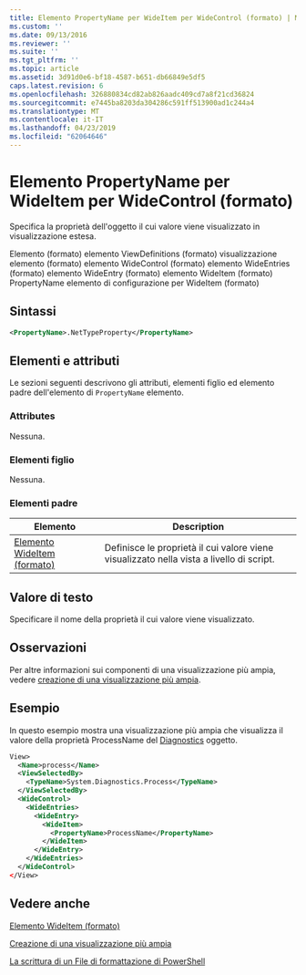 ```yaml
---
title: Elemento PropertyName per WideItem per WideControl (formato) | Microsoft Docs
ms.custom: ''
ms.date: 09/13/2016
ms.reviewer: ''
ms.suite: ''
ms.tgt_pltfrm: ''
ms.topic: article
ms.assetid: 3d91d0e6-bf18-4587-b651-db66849e5df5
caps.latest.revision: 6
ms.openlocfilehash: 326880834cd82ab826aadc409cd7a8f21cd36824
ms.sourcegitcommit: e7445ba8203da304286c591ff513900ad1c244a4
ms.translationtype: MT
ms.contentlocale: it-IT
ms.lasthandoff: 04/23/2019
ms.locfileid: "62064646"
---
```

# <a name="propertyname-element-for-wideitem-for-widecontrol-format"></a>Elemento PropertyName per WideItem per WideControl (formato)

Specifica la proprietà dell'oggetto il cui valore viene visualizzato in visualizzazione estesa.

Elemento (formato) elemento ViewDefinitions (formato) visualizzazione elemento (formato) elemento WideControl (formato) elemento WideEntries (formato) elemento WideEntry (formato) elemento WideItem (formato) PropertyName elemento di configurazione per WideItem (formato)

## <a name="syntax"></a>Sintassi

```xml
<PropertyName>.NetTypeProperty</PropertyName>
```

## <a name="attributes-and-elements"></a>Elementi e attributi

Le sezioni seguenti descrivono gli attributi, elementi figlio ed elemento padre dell'elemento di `PropertyName` elemento.

### <a name="attributes"></a>Attributes

Nessuna.

### <a name="child-elements"></a>Elementi figlio

Nessuna.

### <a name="parent-elements"></a>Elementi padre

|Elemento|Description|
|-------------|-----------------|
|[Elemento WideItem (formato)](./wideitem-element-for-widecontrol-format.md)|Definisce le proprietà il cui valore viene visualizzato nella vista a livello di script.|

## <a name="text-value"></a>Valore di testo

Specificare il nome della proprietà il cui valore viene visualizzato.

## <a name="remarks"></a>Osservazioni

Per altre informazioni sui componenti di una visualizzazione più ampia, vedere [creazione di una visualizzazione più ampia](./creating-a-wide-view.md).

## <a name="example"></a>Esempio

In questo esempio mostra una visualizzazione più ampia che visualizza il valore della proprietà ProcessName del [Diagnostics](/dotnet/api/System.Diagnostics.Process) oggetto.

```xml
View>
  <Name>process</Name>
  <ViewSelectedBy>
    <TypeName>System.Diagnostics.Process</TypeName>
  </ViewSelectedBy>
  <WideControl>
    <WideEntries>
      <WideEntry>
        <WideItem>
          <PropertyName>ProcessName</PropertyName>
        </WideItem>
      </WideEntry>
    </WideEntries>
  </WideControl>
</View>

```

## <a name="see-also"></a>Vedere anche

[Elemento WideItem (formato)](./wideitem-element-for-widecontrol-format.md)

[Creazione di una visualizzazione più ampia](./creating-a-wide-view.md)

[La scrittura di un File di formattazione di PowerShell](./writing-a-powershell-formatting-file.md)
